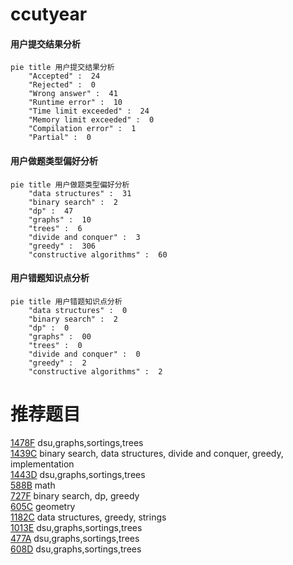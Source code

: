 # ccutyear

<!-- tabs:start -->



#### **用户提交结果分析**

```mermaid
pie title 用户提交结果分析
    "Accepted" :  24
    "Rejected" :  0
    "Wrong answer" :  41
    "Runtime error" :  10
    "Time limit exceeded" :  24
    "Memory limit exceeded" :  0
    "Compilation error" :  1
    "Partial" :  0
```

#### **用户做题类型偏好分析**

```mermaid
pie title 用户做题类型偏好分析
    "data structures" :  31
    "binary search" :  2
    "dp" :  47
    "graphs" :  10
    "trees" :  6
    "divide and conquer" :  3
    "greedy" :  306
    "constructive algorithms" :  60
```
#### **用户错题知识点分析**

```mermaid
pie title 用户错题知识点分析
    "data structures" :  0
    "binary search" :  2
    "dp" :  0
    "graphs" :  00
    "trees" :  0
    "divide and conquer" :  0
    "greedy" :  2
    "constructive algorithms" :  2
```



<!-- tabs:end -->
# 推荐题目
[1478F](https://codeforces.com/contest/1478/problem/F)		dsu,graphs,sortings,trees		  
[1439C](https://codeforces.com/contest/1439/problem/C)		binary search,
                        data structures,
                        divide and conquer,
                        greedy,
                        implementation		  
[1443D](https://codeforces.com/contest/1443/problem/D)		dsu,graphs,sortings,trees		  
[588B](https://codeforces.com/contest/588/problem/B)		math		  
[727F](https://codeforces.com/contest/727/problem/F)		binary search,
                        dp,
                        greedy		  
[605C](https://codeforces.com/contest/605/problem/C)		geometry		  
[1182C](https://codeforces.com/contest/1182/problem/C)		data structures,
                        greedy,
                        strings		  
[1013E](https://codeforces.com/contest/1013/problem/E)		dsu,graphs,sortings,trees		  
[477A](https://codeforces.com/contest/477/problem/A)		dsu,graphs,sortings,trees		  
[608D](https://codeforces.com/contest/608/problem/D)		dsu,graphs,sortings,trees		  
